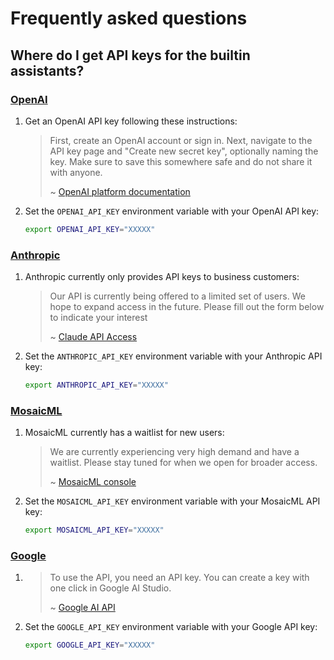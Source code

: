 # Frequently asked questions

## Where do I get API keys for the builtin assistants?

### [OpenAI](https://openai.com/)

1. Get an OpenAI API key following these instructions:
   > First, create an OpenAI account or sign in. Next, navigate to the API key page and
   > "Create new secret key", optionally naming the key. Make sure to save this
   > somewhere safe and do not share it with anyone.
   >
   > ~
   > [OpenAI platform documentation](https://platform.openai.com/docs/quickstart/account-setup)
2. Set the `OPENAI_API_KEY` environment variable with your OpenAI API key:
   ```bash
   export OPENAI_API_KEY="XXXXX"
   ```

### [Anthropic](https://www.anthropic.com)

1. Anthropic currently only provides API keys to business customers:
   > Our API is currently being offered to a limited set of users. We hope to expand
   > access in the future. Please fill out the form below to indicate your interest
   >
   > ~ [Claude API Access](https://www.anthropic.com/earlyaccess)
2. Set the `ANTHROPIC_API_KEY` environment variable with your Anthropic API key:
   ```bash
   export ANTHROPIC_API_KEY="XXXXX"
   ```

### [MosaicML](https://mosaicml.com)

1. MosaicML currently has a waitlist for new users:
   > We are currently experiencing very high demand and have a waitlist. Please stay
   > tuned for when we open for broader access.
   >
   > ~ [MosaicML console](https://console.mosaicml.com/)
2. Set the `MOSAICML_API_KEY` environment variable with your MosaicML API key:
   ```bash
   export MOSAICML_API_KEY="XXXXX"
   ```

### [Google](https://ai.google.dev/)

1. > To use the API, you need an API key. You can create a key with one click in Google
   > AI Studio.
   >
   > ~ [Google AI API](https://ai.google.dev/tutorials/setup)
2. Set the `GOOGLE_API_KEY` environment variable with your Google API key:
   ```bash
   export GOOGLE_API_KEY="XXXXX"
   ```
